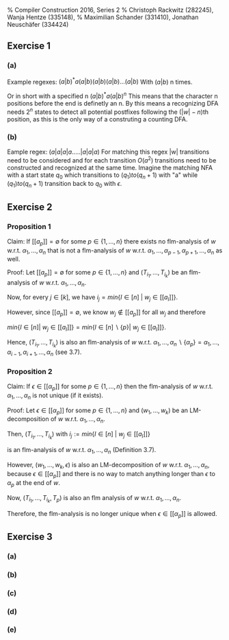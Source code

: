 % Compiler Construction 2016, Series 2
% Christoph Rackwitz (282245), Wanja Hentze (335148),
% Maximilian Schander (331410), Jonathan Neuschäfer (334424)


## Exercise 1

### (a)
Example regexes:
$(a|b)^*a(a|b)(a|b)(a|b)...(a|b)$ With $(a|b)$ n times.

Or in short with a specified n
$(a|b)^*a(a|b)^n$
This means that the character n positions before the end is definetly an n. By this means a recognizing DFA needs $2^n$ states to detect all potential postfixes following the ($|w|-n$)th position, as this is the only way of a construting a counting DFA.

### (b)

Eample regex:
$(a|a|a|a.....|a|a|a)$
For matching this regex |w| transitions need to be considered and for each transition $O(a^2)$ transitions need to be constructed and recognized at the same time.
Imagine the matching NFA with a start state $q_0$ which transitions to $(q_1) to (q_n+1)$ with "a" while
$(q_1) to (q_n+1)$ transition back to $q_0$ with $\epsilon$. 

 
## Exercise 2

### Proposition 1

Claim: If $[[a_p]] = \emptyset$ for some $p \in \{ 1, ..., n\}$ there exists no flm-analysis of $w$ w.r.t. $\alpha_1,...,\alpha_n$ that is not a flm-analysis of $w$ w.r.t. $\alpha_1,...,\alpha_{p-1},\alpha_{p+1},...,\alpha_n$ as well.

Proof: Let $[[a_p]] = \emptyset$ for some $p \in \{ 1, ..., n\}$ and $(T_{i_1},...,T_{i_k})$ be an flm-analysis of $w$ w.r.t. $\alpha_1,...,\alpha_n$.

Now, for every $j \in [k]$, we have $i_j = min\{I\in [n] ~|~ w_j \in [[a_I]]\}$.

However, since $[[a_p]] = \emptyset$, we know $w_j \notin [[a_p]]$ for all $w_j$ and therefore

$min\{I\in [n] |~ w_j \in [[a_I]]\} = min\{I\in [n] \backslash \{p\} |~ w_j \in [[a_I]]\}$.

Hence, $(T_{i_1},...,T_{i_k})$ is also an flm-analysis of $w$ w.r.t. $\alpha_1,...,\alpha_n \backslash \{\alpha_p\} = \alpha_1,...,\alpha_{i-1},\alpha_{i+1},...,\alpha_n$ (see 3.7).

### Proposition 2

Claim: If $\epsilon \in [[\alpha_p]]$ for some $p \in \{1,...,n\}$ then the flm-analysis of $w$ w.r.t. $\alpha_1, . . . , \alpha_n$ is not unique (if it
exists).

Proof: Let $\epsilon \in [[\alpha_p]]$ for some $p \in \{1,...,n\}$ and $(w_1,...,w_k)$ be an LM-decomposition of $w$ w.r.t. $\alpha_1,...,\alpha_n$. 

Then, $(T_{i_1},...,T_{i_k})$ with $i_j := min\{I\in [n] ~|~ w_j \in [[a_I]]\}$

is an flm-analysis of $w$ w.r.t. $\alpha_1,...,\alpha_n$ (Definition 3.7).

However, $(w_1,...,w_k, \epsilon)$ is also an LM-decomposition of $w$ w.r.t. $\alpha_1,...,\alpha_n$, because $\epsilon \in [[\alpha_p]]$ and there is no way to match anything longer than $\epsilon$ to $\alpha_p$ at the end of $w$.

Now, $(T_{i_1},...,T_{i_k}, T_p)$ is also an flm analysis of $w$ w.r.t. $\alpha_1,...,\alpha_n$.

Therefore, the flm-analysis is no longer unique when $\epsilon \in [[\alpha_p]]$ is allowed.

## Exercise 3

### (a)

### (b)

### (c)

### (d)

### (e)
